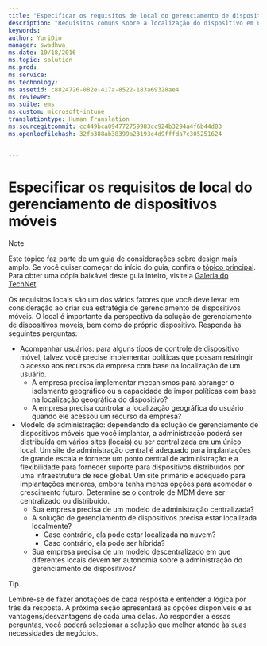 ```yaml
---
title: "Especificar os requisitos de local do gerenciamento de dispositivos móveis"
description: "Requisitos comuns sobre a localização do dispositivo em um cenário de gerenciamento de dispositivo móvel."
keywords: 
author: YuriDio
manager: swadhwa
ms.date: 10/18/2016
ms.topic: solution
ms.prod: 
ms.service: 
ms.technology: 
ms.assetid: c8824726-082e-417a-8522-183a69328ae4
ms.reviewer: 
ms.suite: ems
ms.custom: microsoft-intune
translationtype: Human Translation
ms.sourcegitcommit: cc449bca094772759983cc924b3294a4f6b44d83
ms.openlocfilehash: 32fb388ab38399a23193c4d9fffda7c305251624


---
```


# Especificar os requisitos de local do gerenciamento de dispositivos móveis

>[!NOTE]
>Este tópico faz parte de um guia de considerações sobre design mais amplo. Se você quiser começar do início do guia, confira o [tópico principal](mdm-design-considerations-guide.md). Para obter uma cópia baixável deste guia inteiro, visite a [Galeria do TechNet](https://gallery.technet.microsoft.com/Mobile-Device-Management-7d401582).

Os requisitos locais são um dos vários fatores que você deve levar em consideração ao criar sua estratégia de gerenciamento de dispositivos móveis. O local é importante da perspectiva da solução de gerenciamento de dispositivos móveis, bem como do próprio dispositivo. Responda às seguintes perguntas:

- Acompanhar usuários: para alguns tipos de controle de dispositivo móvel, talvez você precise implementar políticas que possam restringir o acesso aos recursos da empresa com base na localização de um usuário.
    - A empresa precisa implementar mecanismos para abranger o isolamento geográfico ou a capacidade de impor políticas com base na localização geográfica do dispositivo? 
    - A empresa precisa controlar a localização geográfica do usuário quando ele acessou um recurso da empresa?
- Modelo de administração: dependendo da solução de gerenciamento de dispositivos móveis que você implantar, a administração poderá ser distribuída em vários sites (locais) ou ser centralizada em um único local. Um site de administração central é adequado para implantações de grande escala e fornece um ponto central de administração e a flexibilidade para fornecer suporte para dispositivos distribuídos por uma infraestrutura de rede global. Um site primário é adequado para implantações menores, embora tenha menos opções para acomodar o crescimento futuro. Determine se o controle de MDM deve ser centralizado ou distribuído.
    - Sua empresa precisa de um modelo de administração centralizada?
    - A solução de gerenciamento de dispositivos precisa estar localizada localmente?
        - Caso contrário, ela pode estar localizada na nuvem?
        - Caso contrário, ela pode ser híbrida?
    - Sua empresa precisa de um modelo descentralizado em que diferentes locais devem ter autonomia sobre a administração do gerenciamento de dispositivos?

>[!TIP] 
> Lembre-se de fazer anotações de cada resposta e entender a lógica por trás da resposta. A próxima seção apresentará as opções disponíveis e as vantagens/desvantagens de cada uma delas.  Ao responder a essas perguntas, você poderá selecionar a solução que melhor atende às suas necessidades de negócios.




<!--HONumber=Oct16_HO3-->


